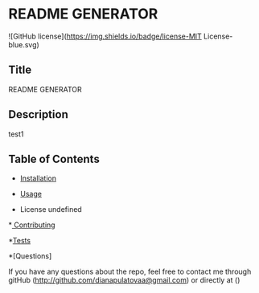 # README GENERATOR
  ![GitHub license](https://img.shields.io/badge/license-MIT License-blue.svg)

  ## Title
  README GENERATOR

  ## Description
  test1

  ## Table of Contents
  

  * [Installation](#installation)


  * [Usage](#usage)


  * License
  undefined

  *[ Contributing](#contributing)
  

  *[Tests](#tests)
 

  *[Questions]
  
  If you have any questions about the repo, feel free to contact me through gitHub (http://github.com/dianapulatovaa@gmail.com)
  or directly at (<undefined>)


